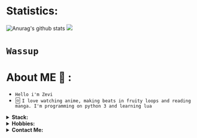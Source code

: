 # Statistics:
![Anurag's github stats](https://github-readme-stats.vercel.app/api?username=LilZevi&show_icons=true&theme=dark)
![](https://komarev.com/ghpvc/?username=LilZevi&color=000000&style=plastic&label=viewers)

# `Wassup`
# About ME 💬 :
- `Hello i'm Zevi`
- 🃟 `I love watching anime, making beats in fruity loops and reading manga. I'm programming on python 3 and learning lua`
<details>
  <summary><b>Stack: </b></summary>
<p align="center">
</p>

![python](https://img.shields.io/badge/-python-black?style=for-the-badge&logo=python&logoColor=white&labelColor=000000)
![lua](https://img.shields.io/badge/-lua-black?style=for-the-badge&logo=lua&logoColor=white&labelColor=000000)
![github](https://img.shields.io/badge/-github-black?style=for-the-badge&logo=github&logoColor=white&labelColor=000000)
![git](https://img.shields.io/badge/-git-black?style=for-the-badge&logo=git&logoColor=white&labelColor=000000)

</details>

<details>
  <summary><b>Hobbies: </b></summary>
<p align="center">
</p>

![watchinganime](https://img.shields.io/badge/-1.Watching%20Anime-black?style=for-the-badge&logo=null&logoColor=white&labelColor=000000)

![gaming](https://img.shields.io/badge/-2.Gaming-black?style=for-the-badge&logo=null&logoColor=white&labelColor=000000)

![makingbeats](https://img.shields.io/badge/-3.Making%20Beats-black?style=for-the-badge&logo=null&logoColor=white&labelColor=000000)

![codingprogramming](https://img.shields.io/badge/-4.Coding/Programming-black?style=for-the-badge&logo=null&logoColor=white&labelColor=000000)

![readingmanga](https://img.shields.io/badge/-5.Reading%20Manga-black?style=for-the-badge&logo=null&logoColor=white&labelColor=000000)

</details>

<details>
  <summary><b>Contact Me: </b></summary>
<p align="center">
</p>

- `YouTube: https://www.youtube.com/channel/UCJ61JlXJckmO6yJr8BDRuGQ`
- `Telegram: @katharzis`

</details>
